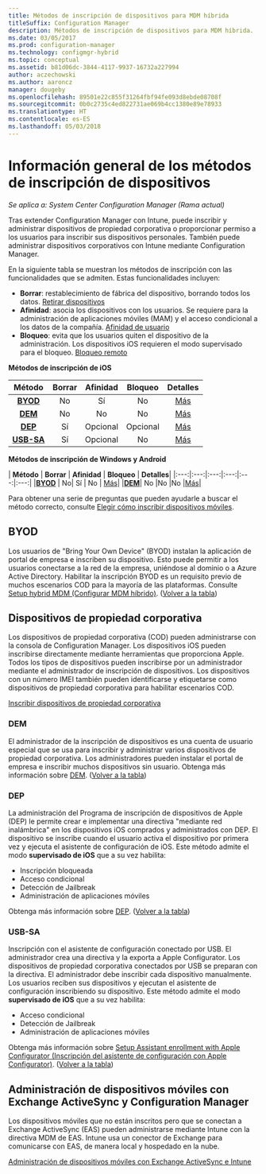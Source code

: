 ```yaml
---
title: Métodos de inscripción de dispositivos para MDM híbrida
titleSuffix: Configuration Manager
description: Métodos de inscripción de dispositivos para MDM híbrida.
ms.date: 03/05/2017
ms.prod: configuration-manager
ms.technology: configmgr-hybrid
ms.topic: conceptual
ms.assetid: b81d06dc-3844-4117-9937-16732a227994
author: aczechowski
ms.author: aaroncz
manager: dougeby
ms.openlocfilehash: 89501e22c855f31264fbf94fe093d8ebde08708f
ms.sourcegitcommit: 0b0c2735c4ed822731ae069b4cc1380e89e78933
ms.translationtype: HT
ms.contentlocale: es-ES
ms.lasthandoff: 05/03/2018
---
```

# <a name="overview-of-device-enrollment-methods"></a>Información general de los métodos de inscripción de dispositivos

*Se aplica a: System Center Configuration Manager (Rama actual)*

Tras extender Configuration Manager con Intune, puede inscribir y administrar dispositivos de propiedad corporativa o proporcionar permiso a los usuarios para inscribir sus dispositivos personales. También puede administrar dispositivos corporativos con Intune mediante Configuration Manager.

En la siguiente tabla se muestran los métodos de inscripción con las funcionalidades que se admiten. Estas funcionalidades incluyen:
- **Borrar**: restablecimiento de fábrica del dispositivo, borrando todos los datos. [Retirar dispositivos](../deploy-use/wipe-lock-reset-devices.md)
- **Afinidad**: asocia los dispositivos con los usuarios. Se requiere para la administración de aplicaciones móviles (MAM) y el acceso condicional a los datos de la compañía. [Afinidad de usuario](../deploy-use/user-affinity-for-hybrid-managed-devices.md)
- **Bloqueo**: evita que los usuarios quiten el dispositivo de la administración. Los dispositivos iOS requieren el modo supervisado para el bloqueo. [Bloqueo remoto](../deploy-use/wipe-lock-reset-devices.md#remote-lock)

**Métodos de inscripción de iOS**

| **Método** |  **Borrar** |  **Afinidad**    |   **Bloqueo** | **Detalles** |
|:---:|:---:|:---:|:---:|:---:|
|**[BYOD](#byod)** | No|    Sí |   No | [Más](../deploy-use/enable-platform-enrollment.md)|
|**[DEM](#dem)**|   No |No |No  | [Más](../deploy-use/enroll-devices-with-device-enrollment-manager.md)|
|**[DEP](#dep)**|   Sí |   Opcional |  Opcional|[Más](../deploy-use/ios-device-enrollment-program-for-hybrid.md)|
|**[USB-SA](#usb-sa)**| Sí |   Opcional |  No| [Más](../deploy-use/ios-hybrid-enrollment-using-apple-configurator.md)|

**Métodos de inscripción de Windows y Android**

| **Método** |  **Borrar** |  **Afinidad**    |   **Bloqueo** | **Detalles**|
|:---:|:---:|:---:|:---:|:---:|:---:|
|**[BYOD](#byod)** | No|    Sí |   No | [Más](../deploy-use/enroll-hybrid-windows.md)|
|**[DEM](#dem)**|   No |No |No  |[Más](../deploy-use/enroll-devices-with-device-enrollment-manager.md)|

Para obtener una serie de preguntas que pueden ayudarle a buscar el método correcto, consulte [Elegir cómo inscribir dispositivos móviles](/intune/get-started/choose-how-to-enroll-devices1).

## <a name="byod"></a>BYOD
Los usuarios de "Bring Your Own Device" (BYOD) instalan la aplicación de portal de empresa e inscriben su dispositivo. Esto puede permitir a los usuarios conectarse a la red de la empresa, uniéndose al dominio o a Azure Active Directory. Habilitar la inscripción BYOD es un requisito previo de muchos escenarios COD para la mayoría de las plataformas. Consulte [Setup hybrid MDM (Configurar MDM híbrido)](../deploy-use/setup-hybrid-mdm.md). ([Volver a la tabla](#overview-of-device-enrollment-methods))

## <a name="corporate-owned-devices"></a>Dispositivos de propiedad corporativa
Los dispositivos de propiedad corporativa (COD) pueden administrarse con la consola de Configuration Manager. Los dispositivos iOS pueden inscribirse directamente mediante herramientas que proporciona Apple. Todos los tipos de dispositivos pueden inscribirse por un administrador mediante el administrador de inscripción de dispositivos. Los dispositivos con un número IMEI también pueden identificarse y etiquetarse como dispositivos de propiedad corporativa para habilitar escenarios COD.

[Inscribir dispositivos de propiedad corporativa](../deploy-use/enroll-company-owned-devices.md)

### <a name="dem"></a>DEM
El administrador de la inscripción de dispositivos es una cuenta de usuario especial que se usa para inscribir y administrar varios dispositivos de propiedad corporativa. Los administradores pueden instalar el portal de empresa e inscribir muchos dispositivos sin usuario. Obtenga más información sobre [DEM](../deploy-use/enroll-devices-with-device-enrollment-manager.md). ([Volver a la tabla](#overview-of-device-enrollment-methods))

### <a name="dep"></a>DEP
La administración del Programa de inscripción de dispositivos de Apple (DEP) le permite crear e implementar una directiva "mediante red inalámbrica" en los dispositivos iOS comprados y administrados con DEP. El dispositivo se inscribe cuando el usuario activa el dispositivo por primera vez y ejecuta el asistente de configuración de iOS. Este método admite el modo **supervisado de iOS** que a su vez habilita:
  - Inscripción bloqueada
  - Acceso condicional
  - Detección de Jailbreak
  - Administración de aplicaciones móviles

Obtenga más información sobre [DEP](../deploy-use/ios-device-enrollment-program-for-hybrid.md). ([Volver a la tabla](#overview-of-device-enrollment-methods))

### <a name="usb-sa"></a>USB-SA
Inscripción con el asistente de configuración conectado por USB. El administrador crea una directiva y la exporta a Apple Configurator. Los dispositivos de propiedad corporativa conectados por USB se preparan con la directiva. El administrador debe inscribir cada dispositivo manualmente. Los usuarios reciben sus dispositivos y ejecutan el asistente de configuración inscribiendo su dispositivo. Este método admite el modo **supervisado de iOS** que a su vez habilita:
  - Acceso condicional
  - Detección de Jailbreak
  - Administración de aplicaciones móviles

Obtenga más información sobre [Setup Assistant enrollment with Apple Configurator (Inscripción del asistente de configuración con Apple Configurator)](../deploy-use/ios-hybrid-enrollment-using-apple-configurator.md). ([Volver a la tabla](#overview-of-device-enrollment-methods))

## <a name="mobile-device-management-with-exchange-activesync-and-configuration-manager"></a>Administración de dispositivos móviles con Exchange ActiveSync y Configuration Manager
Los dispositivos móviles que no están inscritos pero que se conectan a Exchange ActiveSync (EAS) pueden administrarse mediante Intune con la directiva MDM de EAS. Intune usa un conector de Exchange para comunicarse con EAS, de manera local y hospedado en la nube.

[Administración de dispositivos móviles con Exchange ActiveSync e Intune](../deploy-use/manage-mobile-devices-with-exchange-activesync.md)
